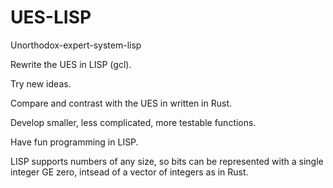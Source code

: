 # UES-LISP
Unorthodox-expert-system-lisp

Rewrite the UES in LISP (gcl).

Try new ideas.

Compare and contrast with the UES in written in Rust.

Develop smaller, less complicated, more testable functions.

Have fun programming in LISP.

LISP supports numbers of any size, so bits can be represented with a single integer GE zero, intsead of
a vector of integers as in Rust.

